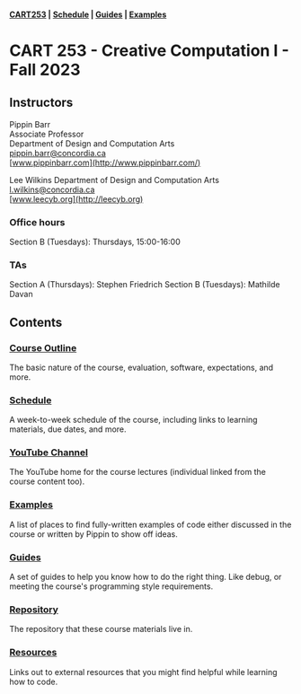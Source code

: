 #### [CART253](/cart253/) | [Schedule](/cart253/course-information/schedule) | [Guides](/cart253/guides/) | [Examples](/cart253/examples/)

# CART 253 - Creative Computation I - Fall 2023

## Instructors

Pippin Barr  
Associate Professor  
Department of Design and Computation Arts  
[pippin.barr@concordia.ca](mailto:pippin.barr@concordia.ca)  
[www.pippinbarr.com](http://www.pippinbarr.com/)  

Lee Wilkins
Department of Design and Computation Arts
[l.wilkins@concordia.ca](mailto:l.wilkins@concordia.ca)  
[www.leecyb.org](http://leecyb.org)  

### Office hours

Section B (Tuesdays): Thursdays, 15:00-16:00

### TAs

Section A (Thursdays): Stephen Friedrich
Section B (Tuesdays): Mathilde Davan

## Contents

### [Course Outline](course-information/outline.md)

The basic nature of the course, evaluation, software, expectations, and more.

### [Schedule](course-information/schedule)

A week-to-week schedule of the course, including links to learning materials, due dates, and more.

### [YouTube Channel](https://www.youtube.com/channel/UCgMMSLb6Zywjhk9JW6I00Aw/playlists?view=50&sort=dd&shelf_id=1)

The YouTube home for the course lectures (individual linked from the course content too).

### [Examples](https://pippinbarr.github.io/cart253/examples/)

A list of places to find fully-written examples of code either discussed in the course or written by Pippin to show off ideas.

### [Guides](https://pippinbarr.github.io/cart253/guides/)

A set of guides to help you know how to do the right thing. Like debug, or meeting the course's programming style requirements.

### [Repository](https://www.github.com/pippinbarr/cart253/)

The repository that these course materials live in.

### [Resources](https://pippinbarr.github.io/cart253/course-information/resources.html)

Links out to external resources that you might find helpful while learning how to code.
